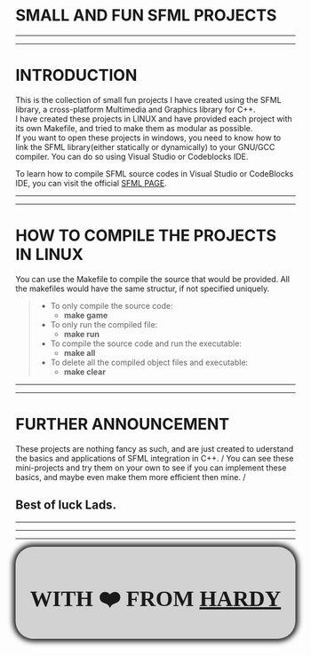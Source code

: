 # SMALL AND FUN SFML PROJECTS

---

---

# INTRODUCTION

This is the collection of small fun projects I have created using the SFML library, a cross-platform Multimedia and Graphics library for C++.
\
I have created these projects in LINUX and have provided each project with its own Makefile, and tried to make them as modular as possible.
\
If you want to open these projects in windows, you need to know how to link the SFML library(either statically or dynamically) to your GNU/GCC compiler. You can do so using Visual Studio or Codeblocks IDE.

To learn how to compile SFML source codes in Visual Studio or CodeBlocks IDE, you can visit the official [SFML PAGE](https://www.sfml-dev.org/tutorials/2.5/).

---

---

# HOW TO COMPILE THE PROJECTS IN LINUX

You can use the Makefile to compile the source that would be provided. All the makefiles would have the same structur, if not specified uniquely.

> - To only compile the source code:
>   - **make game**
> - To only run the compiled file:
>   - **make run**
> - To compile the source code and run the executable:
>   - **make all**
> - To delete all the compiled object files and executable:
>   - **make clear**

---

---

# FURTHER ANNOUNCEMENT

These projects are nothing fancy as such, and are just created to uderstand the basics and applications of SFML integration in C++.
/
You can see these mini-projects and try them on your own to see if you can implement these basics, and maybe even make them more efficient then mine.
/

<h2>Best of luck Lads.</h2>

---

---

---

<div style="background-color: #d2d2d2; padding:0.5rem;border-radius:2rem; box-shadow:0 0 10px 5px;" id="block">
<h1 style="text-align:center; font-family: 'Brush Script MT', cursive; font-size:2.5rem;">WITH <span id="anim">❤️</span> FROM <a href="https://www.linkedin.com/in/hardyslays/">HARDY</a></h1>
</div>
